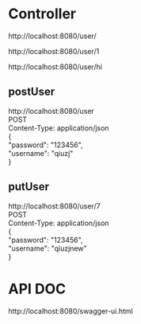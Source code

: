 # Controller

http://localhost:8080/user/

http://localhost:8080/user/1

http://localhost:8080/user/hi

## postUser

http://localhost:8080/user  
POST  
Content-Type: application/json  
{   
   "password": "123456",   
   "username": "qiuzj"   
}  

## putUser

http://localhost:8080/user/7  
POST  
Content-Type: application/json  
{   
   "password": "123456",   
   "username": "qiuzjnew"   
}  

# API DOC

http://localhost:8080/swagger-ui.html
